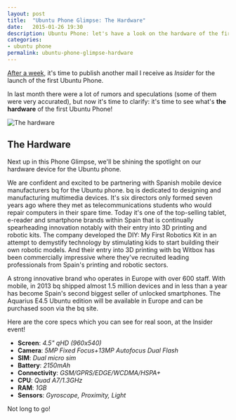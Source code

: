 ```yaml
---
layout: post
title:  "Ubuntu Phone Glimpse: The Hardware"
date:   2015-01-26 19:30
description: Ubuntu Phone: let's have a look on the hardware of the first phone!
categories:
- ubuntu phone
permalink: ubuntu-phone-glimpse-hardware
---
```


[After a week][first], it's time to publish another mail I receive as *Insider*
for the launch of the first Ubuntu Phone.

In last month there were a lot of rumors and speculations (some of them were
very accurated), but now it's time to clarify: it's time to see what's
**the hardware** of the first Ubuntu Phone!

![The hardware](http://img.rpadovani.com/posts/hardware.jpg)

## The Hardware

Next up in this Phone Glimpse, we'll be shining the spotlight on our hardware device for the Ubuntu phone.

We are confident and excited to be partnering with Spanish mobile device
manufacturers bq for the Ubuntu phone. bq is dedicated to designing and
manufacturing multimedia devices. It's six directors only formed seven years ago
where they met as telecommunications students who would repair computers in
their spare time. Today it's one of the top-selling tablet, e-reader and
smartphone brands within Spain that is continually spearheading innovation
notably with their entry into 3D printing and robotic kits. The company
developed the DIY: My First Robotics Kit in an attempt to demystify technology
by stimulating kids to start building their own robotic models. And their entry
into 3D printing with bq Witbox has been commercially impressive where they've
recruited leading professionals from Spain's printing and robotic sectors.

A strong innovative brand who operates in Europe with over 600 staff. With
mobile, in 2013 bq shipped almost 1.5 million devices and in less than a year
has become Spain's second biggest seller of unlocked smartphones. The Aquarius
E4.5 Ubuntu edition will be available in Europe and can be purchased soon via
the bq site.

Here are the core specs which you can see for real soon, at the Insider event!

- **Screen**: *4.5" qHD (960x540)*
- **Camera**: *5MP Fixed Focus+13MP Autofocus Dual Flash*
- **SIM**: *Dual micro sim*
- **Battery**: *2150mAh*
- **Connectivity**: *GSM/GPRS/EDGE/WCDMA/HSPA+*
- **CPU**: *Quad A7/1.3GHz*
- **RAM**: *1GB*
- **Sensors**: *Gyroscope, Proximity, Light*

Not long to go!

[first]: http://rpadovani.com/ubuntu-phone-glimpse-aggregated-scopes/
